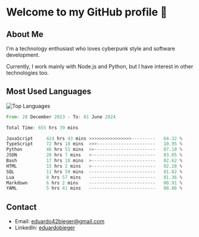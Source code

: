 # Welcome to my GitHub profile 👋

## About Me
I'm a technology enthusiast who loves cyberpunk style and software development.

Currently, I work mainly with Node.js and Python, but I have interest in other technologies too.

## Most Used Languages
![Top Languages](https://github-readme-stats.vercel.app/api/top-langs/?username=eduardobieger&layout=compact&theme=radical)

<!--START_SECTION:waka-->

```rust
From: 28 December 2023 - To: 01 June 2024

Total Time: 655 hrs 39 mins

JavaScript     424 hrs 43 mins >>>>>>>>>>>>>>>>---------   64.32 %
TypeScript     72 hrs 18 mins  >>>----------------------   10.95 %
Python         46 hrs 51 mins  >>-----------------------   07.10 %
JSON           20 hrs 7 mins   >------------------------   03.05 %
Bash           17 hrs 18 mins  >------------------------   02.62 %
HTML           15 hrs 2 mins   >------------------------   02.28 %
SQL            11 hrs 59 mins  -------------------------   01.82 %
Lua            8 hrs 57 mins   -------------------------   01.36 %
Markdown       6 hrs 2 mins    -------------------------   00.91 %
YAML           5 hrs 41 mins   -------------------------   00.86 %
```

<!--END_SECTION:waka-->

## Contact
- Email: eduardo42bieger@gmail.com 
- LinkedIn: [eduardobieger](https://www.linkedin.com/in/eduardo-bieger/)
